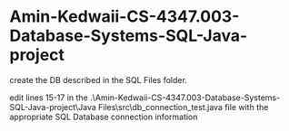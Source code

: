 # Amin-Kedwaii-CS-4347.003-Database-Systems-SQL-Java-project

create the DB described in the SQL Files folder.

edit lines 15-17 in the .\Amin-Kedwaii-CS-4347.003-Database-Systems-SQL-Java-project\Java Files\src\db_connection_test.java file with the appropriate SQL Database connection information
